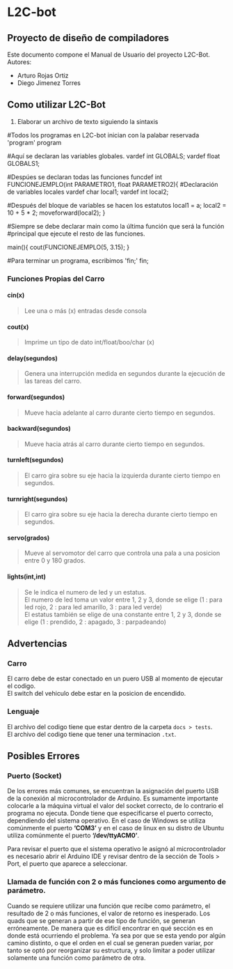 # L2C-bot
## Proyecto de diseño de compiladores
Este documento compone el Manual de Usuario del proyecto L2C-Bot.  
Autores:
  * Arturo Rojas Ortiz
  * Diego Jimenez Torres 

## Como utilizar L2C-Bot
1. Elaborar un archivo de texto siguiendo la sintaxis 

 #Todos los programas en L2C-bot inician con la palabar reservada 'program'
 program

 #Aquí se declaran las variables globales. 
 vardef int GLOBALS;
 vardef float GLOBALS1;

 #Despúes se declaran todas las funciones 
 funcdef int FUNCIONEJEMPLO(int PARAMETRO1, float PARAMETRO2){
  #Declaración de variables locales
  vardef char local1;
  vardef int local2;

  #Después del bloque de variables se hacen los estatutos
  local1 = a;
  local2 = 10 + 5 * 2;
  moveforward(local2);
 }

 #Siempre se debe declarar main como la última función que será la función
 #principal que ejecute el resto de las funciones.

 main(){
  cout(FUNCIONEJEMPLO(5, 3.15);
  }

 #Para terminar un programa, escribimos 'fin;'
 fin;


### Funciones Propias del Carro

#### cin(x)
> Lee una o más (x) entradas desde consola

#### cout(x)
> Imprime un tipo de dato int/float/boo/char (x)

#### delay(segundos)
> Genera una interrupción medida en segundos durante la ejecución de las tareas del carro.

#### forward(segundos)
> Mueve hacia adelante al carro durante cierto tiempo en segundos.

#### backward(segundos)
> Mueve hacia atrás al carro durante cierto tiempo en segundos.

#### turnleft(segundos)
> El carro gira sobre su eje hacia la izquierda durante cierto tiempo en segundos.

#### turnright(segundos)
> El carro gira sobre su eje hacia la derecha durante cierto tiempo en segundos.

#### servo(grados)
> Mueve al servomotor del carro que controla una pala a una posicion entre 0 y 180 grados.

#### lights(int,int)
> Se le indica el numero de led y un estatus.  
> El numero de led toma un valor entre 1, 2 y 3, donde se elige (1 : para led rojo, 2 : para led amarillo, 3 : para led verde)  
> El estatus también se elige de una constante entre 1, 2 y 3, donde se elige (1 : prendido, 2 : apagado, 3 : parpadeando)

## Advertencias
### Carro
El carro debe de estar conectado en un puero USB al momento de ejecutar el codigo.  
El switch del vehiculo debe estar en la posicion de encendido.

### Lenguaje
El archivo del codigo tiene que estar dentro de la carpeta `docs > tests`.  
El archivo del codigo tiene que tener una terminacion `.txt`.

## Posibles Errores 
### Puerto (Socket)
De los errores más comunes, se encuentran la asignación del puerto USB de la conexión al microcontrolador de Arduino. Es sumamente importante colocarle a la máquina virtual el valor del socket correcto, de lo contrario el programa no ejecuta. Donde tiene que especificarse el puerto correcto, dependiendo del sistema operativo. En el caso de Windows se utiliza comúnmente el puerto **‘COM3’** y en el caso de linux en su distro de Ubuntu utiliza comúnmente el puerto **‘/dev/ttyACM0’**. 

Para revisar el puerto que el sistema operativo le asignó al microcontrolador es necesario abrir el Arduino IDE y revisar dentro de la sección de Tools > Port, el puerto que aparece a seleccionar.

### Llamada de función con 2 o más funciones como argumento de parámetro.
Cuando se requiere utilizar una función que recibe como parámetro, el resultado de 2 o más funciones, el valor de retorno es inesperado. Los quads que se generan a partir de ese tipo de función, se generan erróneamente. De manera que es difícil encontrar en qué sección es en donde está ocurriendo el problema. Ya sea por que se esta yendo por algún camino distinto, o que el orden en el cual se generan pueden variar, por tanto se optó por reorganizar su estructura, y solo limitar a poder utilizar solamente una función como parámetro de otra.
